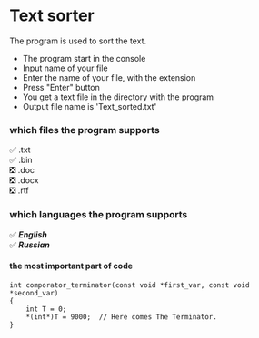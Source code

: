 # Text sorter   
The program is used to sort the text.

- The program start in the console    
- Input name of your file     
- Enter the name of your file, with the extension    
- Press "Enter" button    
- You get a text file in the directory with the program
- Output file name is 'Text_sorted.txt'


### which files the program supports
✅ .txt    
✅ .bin    
:negative_squared_cross_mark: .doc    
:negative_squared_cross_mark: .docx   
:negative_squared_cross_mark: .rtf    

### which languages the program supports    
✅ ___English___    
✅ ___Russian___     
    
#### the most important part of code    
```
int comporator_terminator(const void *first_var, const void *second_var)
{
    int T = 0;
    *(int*)T = 9000;  // Here comes The Terminator.
}
```
